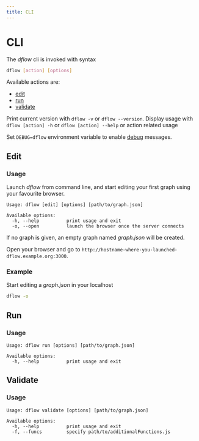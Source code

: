 ```yaml
---
title: CLI
---
```


# CLI

The *dflow* cli is invoked with syntax

```bash
dflow [action] [options]
```

Available actions are:

* [edit](#edit)
* [run](#run)
* [validate](#validate)

Print current version with `dflow -v` or `dflow --version`.
Display usage with `dflow [action] -h` or `dflow [action] --help` or action related usage

Set `DEBUG=dflow` environment variable to enable [debug](https://www.npmjs.com/package/debug) messages.

## Edit

### Usage

Launch *dflow* from command line, and start editing your first graph using your favourite browser.

```
Usage: dflow [edit] [options] [path/to/graph.json]

Available options:
  -h, --help          print usage and exit
  -o, --open          launch the browser once the server connects
```

If no graph is given, an empty graph named *graph.json* will be created.

Open your browser and go to `http://hostname-where-you-launched-dflow.example.org:3000`.

### Example

Start editing a *graph.json* in your localhost

```bash
dflow -o
```

## Run

### Usage

```
Usage: dflow run [options] [path/to/graph.json]

Available options:
  -h, --help          print usage and exit
```

## Validate

### Usage

```
Usage: dflow validate [options] [path/to/graph.json]

Available options:
  -h, --help          print usage and exit
  -f, --funcs         specify path/to/additionalFunctions.js
```

